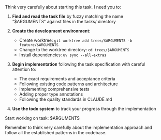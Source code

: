 Think very carefully about starting this task. I need you to:

1. **Find and read the task file** by fuzzy matching the name "$ARGUMENTS" against files in the tasks/ directory

2. **Create the development environment**:
   - Create worktree: `git worktree add trees/$ARGUMENTS -b feature/$ARGUMENTS`
   - Change to the worktree directory: `cd trees/$ARGUMENTS`
   - Install dependencies: `uv sync --all-extras`

3. **Begin implementation** following the task specification with careful attention to:
   - The exact requirements and acceptance criteria
   - Following existing code patterns and architecture
   - Implementing comprehensive tests
   - Adding proper type annotations
   - Following the quality standards in CLAUDE.md

4. **Use the todo system** to track your progress through the implementation

Start working on task: $ARGUMENTS

Remember to think very carefully about the implementation approach and follow all the established patterns in the codebase.